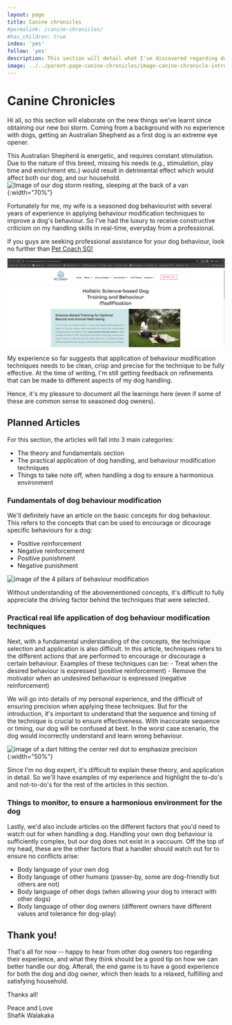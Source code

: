 ```yaml
---
layout: page
title: Canine chronicles
#permalink: /canine-chronicles/
#has_children: true 
index: 'yes'
follow: 'yes'
description: This section will detail what I've discovered regarding dog behaviour as we go through my journey of becoming a responsible dog owner :D. Read on to check out tips, tricks and common mistakes that will allow you to become a better dog handler!
image: ../../parent-page-canine-chronicles/image-canine-chronicle-intro.png
---
```



# Canine Chronicles
Hi all, so this section will elaborate on the new things we've learnt since obtaining our new boi storm.
Coming from a background with no experience with dogs, getting an Australian Shepherd as a first dog is an extreme eye opener.

<!-- ![image indicating that I have no experience. A form of me checking the "No experience" checkbox](https://media.licdn.com/dms/image/C5612AQGtaq1cSdJCZg/article-cover_image-shrink_600_2000/0/1520145702068?e=2147483647&v=beta&t=HqVOsiiGTOAusDRqNWWC7Qbgo1U_QxJYonRT9XawvJg){:width="50%"}  -->

This Australian Shepherd is energetic, and requires constant stimulation. Due to the nature of this breed, missing his needs (e.g., stimulation, play time and enrichment etc.) would result in detrimental effect which would affect both our dog, and our household.
![Image of our dog storm resting, sleeping at the back of a van](../../parent-page-canine-chronicles/image-storm-sleeping-in-nvan.jpeg){:width="70%"}

Fortunately for me, my wife is a seasoned dog behaviourist with several years of experience in applying behaviour modification techniques to improve a dog's behaviour. So I've had the luxury to receive constructive criticism on my handling skills in real-time, everyday from a professional.

If you guys are seeking professional assistance for your dog behaviour, look no further than [Pet Coach SG!](https://petcoach.sg)

![Image of pet coach SG training approach, for dog owners whom are interested in training dogs](/parent-page-canine-chronicles/image-petcoach-sg-training-approach.png)

My experience so far suggests that application of behaviour modification techniques needs to be clean, crisp and precise for the technique to be fully effective. At the time of writing, I'm still getting feedback on refinements that can be made to different aspects of my dog handling.

Hence, it's my pleasure to document all the learnings here (even if some of these are common sense to seasoned dog owners).

## Planned Articles

For this section, the articles will fall into 3 main categories:
- The theory and fundamentals section
- The practical application of dog handling, and behaviour modification techniques
- Things to take note off, when handling a dog to ensure a harmonious environment

### Fundamentals of dog behaviour modification
We'll definitely have an article on the basic concepts for dog behaviour. This refers to the concepts that can be used to encourage or dicourage specific behaviours for a dog:
- Positive reinforcement
- Negative reinforcement
- Positive punishment
- Negative punishment

![image of the 4 pillars of behaviour modification](https://www.zoofit.net/wp-content/uploads/2015/11/operant-conditioning-quadrants-269x225.jpg)

Without understanding of the abovementioned concepts, it's difficult to fully appreciate the driving factor behind the techniques that were selected.

### Practical real life application of dog behaviour modification techniques

Next, with a fundamental understanding of the concepts, the technique selection and application is also difficult. In this article, techniques refers to the different actions that are performed to encourage or discourage a certain behaviour. Examples of these techniques can be:
    - Treat when the desired behaviour is expressed (positive reinforcement)
    - Remove the motivator when an undesired behaviour is expressed (negative reinforcement)

We will go into details of my personal experience, and the difficult of ensuring precision when applying these techniques. But for the introduction, it's important to understand that the sequence and timing of the technique is crucial to ensure effectiveness. With inaccurate sequence or timing, our dog will be confused at best. In the worst case scenario, the dog would incorrectly understand and learn wrong behaviour.

![image of a dart hitting the center red dot to emphasize precision](https://www.thoughtco.com/thmb/I5cL2do487V73TIGmEAI7CLmIys=/1500x0/filters:no_upscale():max_bytes(150000):strip_icc()/GettyImages-958882058-ea61bbe62a594754b80a23a6fe150aae.jpg){:width="50%"}

Since I'm no dog expert, it's difficult to explain these theory, and application in detail. So we'll have examples of my experience and highlight the to-do's and not-to-do's for the rest of the articles in this section. 

### Things to monitor, to ensure a harmonious environment for the dog

Lastly, we'd also include articles on the different factors that you'd need to watch out for when handling a dog. Handling your own dog behaviour is sufficiently complex, but our dog does not exist in a vaccuum. Off the top of my head, these are the other factors that a handler should watch out for to ensure no conflicts arise:
- Body language of your own dog
- Body language of other humans (passer-by, some are dog-friendly but others are not)
- Body language of other dogs (when allowing your dog to interact with other dogs)
- Body language of other dog owners (different owners have different values and tolerance for dog-play)

## Thank you!

That's all for now -- happy to hear from other dog owners too regarding their experience, and what they think should be a good tip on how we can better handle our dog. Afterall, the end game is to have a good experience for both the dog and dog owner, which then leads to a relaxed, fulfilling and satisfying household.

Thanks all!

Peace and Love<br>
Shafik Walakaka
